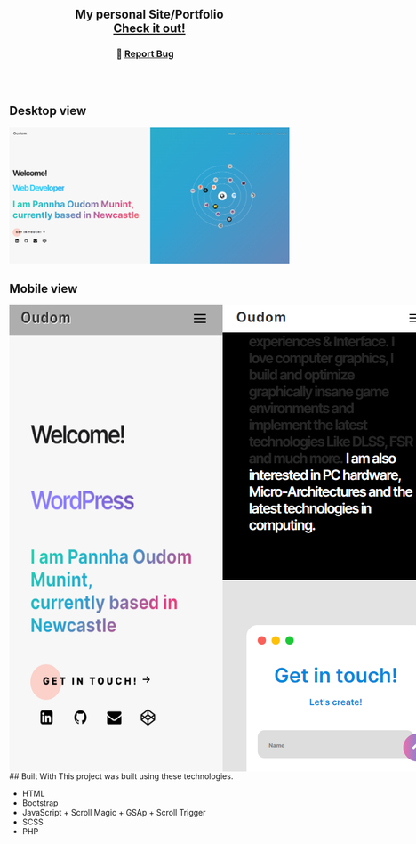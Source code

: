 <h2 align="center">
  My personal Site/Portfolio<br/>
  <a href="https://oudommunint.netlify.app/" target="_blank">Check it out!</a>
</h2>
 <h3 align="center">
    🔹
    <a href="https://github.com/OudomMunint/Personal-Site-from-desktop/issues">Report Bug</a> &nbsp; &nbsp;
</h3>
 <br>
 <br>
 <h2>Desktop view</h2>
 <img src="/images/gitHero.png"/>
 <h2>Mobile view</h2>
 <div style="display: Flex">
 <img style="display: inline" src="/images/gitHeroMobile.png"/>
 <img style="display: inline" src="/images/gitHeroMobile2.png"/>
 </div>
 </h2>
 ## Built With
This project was built using these technologies.

- HTML
- Bootstrap
- JavaScript + Scroll Magic + GSAp + Scroll Trigger
- SCSS
- PHP
